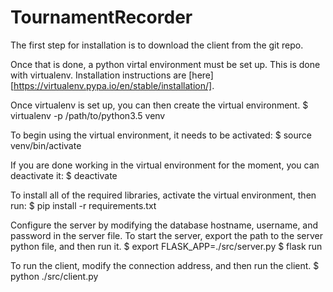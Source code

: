 # TournamentRecorder
The first step for installation is to download the client from the git repo.

Once that is done, a python virtal environment must be set up. This is done with virtualenv. Installation instructions are [here][https://virtualenv.pypa.io/en/stable/installation/].

Once virtualenv is set up, you can then create the virtual environment.
    $ virtualenv -p /path/to/python3.5 venv

To begin using the virtual environment, it needs to be activated:
    $ source venv/bin/activate

If you are done working in the virtual environment for the moment, you can deactivate it:
    $ deactivate

To install all of the required libraries, activate the virtual environment, then run:
    $ pip install -r requirements.txt

Configure the server by modifying the database hostname, username, and password in the server file.
To start the server, export the path to the server python file, and then run it.
    $ export FLASK_APP=./src/server.py
    $ flask run

To run the client, modify the connection address, and then run the client.
    $ python ./src/client.py

